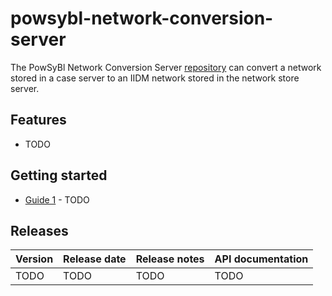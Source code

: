 # powsybl-network-conversion-server
The PowSyBl Network Conversion Server [repository](https://github.com/powsybl/powsybl-network-conversion-server) can convert a network stored in a case server to an IIDM network stored in the network store server.

## Features

- TODO

## Getting started

- [Guide 1]() - TODO

## Releases

| Version | Release date | Release notes | API documentation |
| ------- | ------------ | ------------- | ----------------- |
| TODO | TODO | TODO | TODO |

